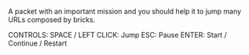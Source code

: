A packet with an important mission and you should help it to jump many URLs composed by bricks.

CONTROLS:
SPACE / LEFT CLICK: Jump
ESC: Pause
ENTER: Start / Continue / Restart
